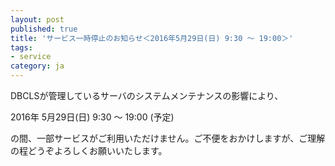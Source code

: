 ```yaml
---
layout: post
published: true
title: 'サービス一時停止のお知らせ＜2016年5月29日(日) 9:30 〜 19:00＞'
tags:
- service
category: ja
---
```

DBCLSが管理しているサーバのシステムメンテナンスの影響により、
 
2016年 5月29日(日) 9:30 ～ 19:00 (予定)
 
の間、一部サービスがご利用いただけません。ご不便をおかけしますが、ご理解の程どうぞよろしくお願いいたします。